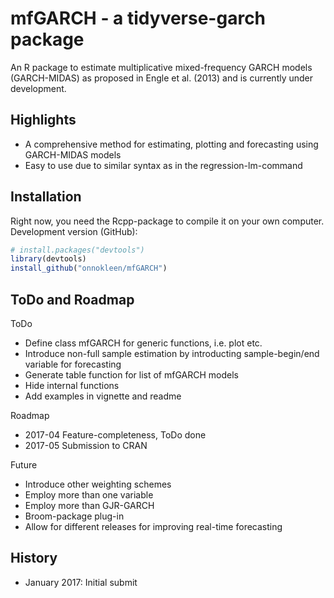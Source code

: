 # mfGARCH - a tidyverse-garch package

An R package to estimate multiplicative mixed-frequency GARCH models (GARCH-MIDAS) as proposed in Engle et al. (2013) and is currently under development.

## Highlights
- A comprehensive method for estimating, plotting and forecasting using GARCH-MIDAS models
- Easy to use due to similar syntax as in the regression-lm-command

## Installation
Right now, you need the Rcpp-package to compile it on your own computer.
Development version (GitHub):
```r
# install.packages("devtools")
library(devtools)
install_github("onnokleen/mfGARCH")
```
## ToDo and Roadmap

ToDo
* Define class mfGARCH for generic functions, i.e. plot etc.
* Introduce non-full sample estimation by introducting sample-begin/end variable for forecasting
* Generate table function for list of mfGARCH models
* Hide internal functions
* Add examples in vignette and readme

Roadmap
* 2017-04 Feature-completeness, ToDo done
* 2017-05 Submission to CRAN

Future
* Introduce other weighting schemes
* Employ more than one variable
* Employ more than GJR-GARCH
* Broom-package plug-in
* Allow for different releases for improving real-time forecasting

## History
- January 2017: Initial submit
